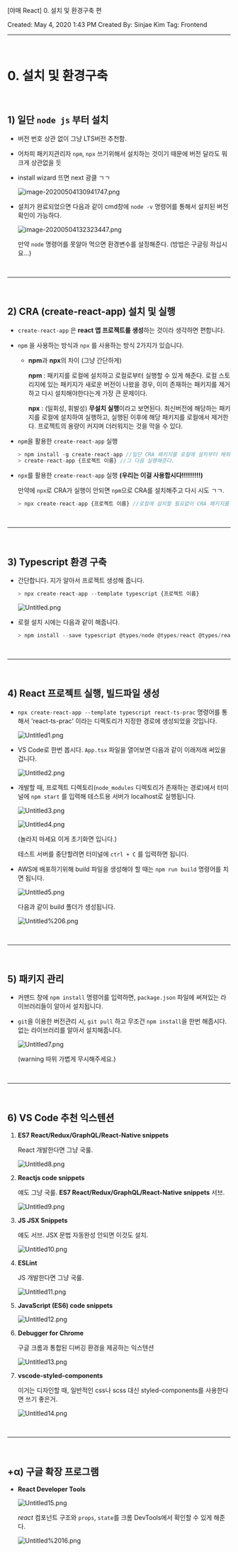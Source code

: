 [야매 React] 0. 설치 및 환경구축 편

Created: May 4, 2020 1:43 PM
Created By: Sinjae Kim
Tag: Frontend

---

<br/>

# **0. 설치 및 환경구축**

<br/>

## **1) 일단 `node js` 부터 설치**

- 버전 번호 상관 없이 그냥 LTS버전 추천함.

- 어차피 패키지관리자 `npm`, `npx` 쓰기위해서 설치하는 것이기 때문에 버전 달라도 뭐 크게 상관없을 듯

- install wizard 뜨면 next 광클 ㄱㄱ

    ![image-20200504130941747.png](readme_img/image-20200504130941747.png)

- 설치가 완료되었으면 다음과 같이 cmd창에 `node -v` 명령어를 통해서 설치된 버전확인이 가능하다.

    ![image-20200504132323447.png](readme_img/image-20200504132323447.png)

    만약 `node` 명령어를 못알아 먹으면 환경변수를 설정해준다. (방법은 구글링 하십시요...)

<br/>

---

<br/>

## 2) CRA (create-react-app) 설치 및 실행

- `create-react-app` 은 **react 앱 프로젝트를 생성**하는 것이라 생각하면 편합니다.
- `npm` 을 사용하는 방식과 `npx` 를 사용하는 방식 2가지가 있습니다.
    - **npm**과 **npx**의 차이 (그냥 간단하게)

        **npm** : 패키지를 로컬에 설치하고 로컬로부터 실행할 수 있게 해준다. 로컬 스토리지에 있는 패키지가 새로운 버전이 나왔을 경우, 이미 존재하는 패키지를 제거하고 다시 설치해야한다는게 가장 큰 문제이다.

        **npx** : (일회성, 휘발성) **무설치 실행**이라고 보면된다. 최신버전에 해당하는 패키지를 로컬에 설치하여 실행하고, 실행된 이후에 해당 패키지를 로컬에서 제거한다. 프로젝트의 용량이 커지며 더러워지는 것을 막을 수 있다.

- `npm`을 활용한 `create-react-app` 실행

    ```jsx
    > npm install -g create-react-app //일단 CRA 패키지를 로컬에 설치부터 해줘야한다.
    > create-react-app {프로젝트 이름} //그 다음 실행해준다.
    ```

- `npx`를 활용한 `create-react-app` 실행 **(우리는 이걸 사용합시다!!!!!!!!!)**

    만약에 `npx`로 CRA가 실행이 안되면 `npm`으로 CRA를 설치해주고 다시 시도 ㄱㄱ.

    ```jsx
    > npx create-react-app {프로젝트 이름} //로컬에 설치할 필요없이 CRA 패키지를 일회성으로 사용.
    ```

<br/>

---

<br/>

## 3) Typescript 환경 구축

- 간단합니다. 지가 알아서 프로젝트 생성해 줍니다.

    ```jsx
    > npx create-react-app --template typescript {프로젝트 이름}
    ```
    
    ![Untitled.png](readme_img/Untitled.png)

- 로컬 설치 시에는 다음과 같이 해줍니다.

    ```jsx
    > npm install --save typescript @types/node @types/react @types/react-dom @types/jest
    ```

<br/>

---

<br/>

## 4) React 프로젝트 실행, 빌드파일 생성

- `npx create-react-app --template typescript react-ts-prac` 명령어를 통해서 'react-ts-prac' 이라는 디렉토리가 지정한 경로에 생성되었을 것입니다.
  
  ![Untitled1.png](readme_img/Untitled1.png)

- VS Code로 한번 봅시다. `App.tsx` 파일을 열어보면 다음과 같이 이래저래 써있을 겁니다.

  ![Untitled2.png](readme_img/Untitled2.png)
  
- 개발할 때, 프로젝트 디렉토리(`node_modules` 디렉토리가 존재하는 경로)에서 터미널에 `npm start` 를 입력해 테스트용 서버가 localhost로 실행됩니다.

  ![Untitled3.png](readme_img/Untitled3.png)
  
  ![Untitled4.png](readme_img/Untitled4.png)
  
  (놀라지 마세요 이게 초기화면 입니다.) 
  
  테스트 서버를 중단할려면 터미널에 `ctrl + C` 를 입력하면 됩니다.

- AWS에 배포하기위해 build 파일을 생성해야 할 때는 `npm run build` 명령어를 치면 됩니다.

  ![Untitled5.png](readme_img/Untitled5.png)
  
  
  다음과 같이 build 폴더가 생성됩니다.
  
  ![Untitled%206.png](readme_img/Untitled6.png)

<br/>

---

<br/>

## 5) 패키지 관리

- 커맨드 창에 `npm install`  명령어를 입력하면,
  `package.json` 파일에 써져있는 라이브러리들이 알아서 설치됩니다.

- `git`을 이용한 버전관리 시, `git pull` 하고 무조건 `npm install`을 한번 해줍시다. 
없는 라이브러리를 알아서 설치해줍니다.

  ![Untitled7.png](readme_img/Untitled7.png)

  (warning 따위 가볍게 무시해주세요.)

<br/>

---

<br/>

## 6) VS Code 추천 익스텐션

1. **ES7 React/Redux/GraphQL/React-Native snippets**

    React 개발한다면 그냥 국룰.

    ![Untitled8.png](readme_img/Untitled8.png)

2. **Reactjs code snippets**

    얘도 그냥 국룰. **ES7 React/Redux/GraphQL/React-Native snippets** 서브.

    ![Untitled9.png](readme_img/Untitled9.png)

3. **JS JSX Snippets**

    얘도 서브. JSX 문법 자동완성 안되면 이것도 설치.

    ![Untitled10.png](readme_img/Untitled10.png)

4. **ESLint**

    JS 개발한다면 그냥 국룰.

    ![Untitled11.png](readme_img/Untitled11.png)
    
5. **JavaScript (ES6) code snippets**

    ![Untitled12.png](readme_img/Untitled12.png)

6. **Debugger for Chrome**

    구글 크롬과 통합된 디버깅 환경을 제공하는 익스텐션

    ![Untitled13.png](readme_img/Untitled13.png)

7. **vscode-styled-components**

    이거는 디자인할 때, 일반적인 css나 scss 대신 styled-components를 사용한다면 쓰기 좋은거.

    ![Untitled14.png](readme_img/Untitled14.png)

<br/>

---

<br/>

## +α) 구글 확장 프로그램

- **React Developer Tools**

    ![Untitled15.png](readme_img/Untitled15.png)
    
    *react* 컴포넌트 구조와 `props`, `state`를 크롬 DevTools에서 확인할 수 있게 해준다.
    
    ![Untitled%2016.png](readme_img/Untitled16.png)
